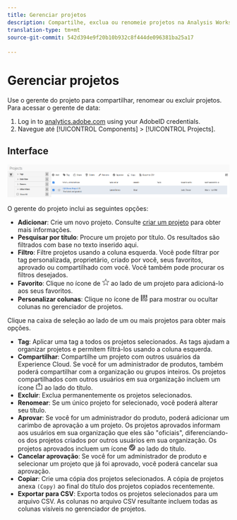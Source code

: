 ```yaml
---
title: Gerenciar projetos
description: Compartilhe, exclua ou renomeie projetos na Analysis Workspace.
translation-type: tm+mt
source-git-commit: 542d394e9f20b10b932c8f444de096381ba25a17

---
```



# Gerenciar projetos

Use o gerente do projeto para compartilhar, renomear ou excluir projetos. Para acessar o gerente de data:

1. Log in to [analytics.adobe.com](https://analytics.adobe.com) using your AdobeID credentials.
1. Navegue até [!UICONTROL Components] > [!UICONTROL Projects].

## Interface

![Interface do usuário](../assets/project-ui.png)

O gerente do projeto inclui as seguintes opções:

* **Adicionar**: Crie um novo projeto. Consulte [criar um projeto](create.md) para obter mais informações.
* **Pesquisar por título**: Procure um projeto por título. Os resultados são filtrados com base no texto inserido aqui.
* **Filtro**: Filtre projetos usando a coluna esquerda. Você pode filtrar por tag personalizada, proprietário, criado por você, seus favoritos, aprovado ou compartilhado com você. Você também pode procurar os filtros desejados.
* **Favorito**: Clique no ícone de ![estrela](../assets/star.png) ao lado de um projeto para adicioná-lo aos seus favoritos.
* **Personalizar colunas**: Clique no ícone de ![colunas](../assets/columns.png) para mostrar ou ocultar colunas no gerenciador de projetos.

Clique na caixa de seleção ao lado de um ou mais projetos para obter mais opções.

* **Tag**: Aplicar uma tag a todos os projetos selecionados. As tags ajudam a organizar projetos e permitem filtrá-los usando a coluna esquerda.
* **Compartilhar**: Compartilhe um projeto com outros usuários da Experience Cloud. Se você for um administrador de produtos, também poderá compartilhar com a organização ou grupos inteiros. Os projetos compartilhados com outros usuários em sua organização incluem um ícone ![compartilhado](../assets/shared.png) ao lado do título.
* **Excluir**: Exclua permanentemente os projetos selecionados.
* **Renomear**: Se um único projeto for selecionado, você poderá alterar seu título.
* **Aprovar**: Se você for um administrador do produto, poderá adicionar um carimbo de aprovação a um projeto. Os projetos aprovados informam aos usuários em sua organização que eles são &quot;oficiais&quot;, diferenciando-os dos projetos criados por outros usuários em sua organização. Os projetos aprovados incluem um ícone ![aprovado](../assets/approved.png) ao lado do título.
* **Cancelar aprovação**: Se você for um administrador de produto e selecionar um projeto que já foi aprovado, você poderá cancelar sua aprovação.
* **Copiar**: Crie uma cópia dos projetos selecionados. A cópia de projetos anexa `(Copy)` ao final do título dos projetos copiados recentemente.
* **Exportar para CSV**: Exporta todos os projetos selecionados para um arquivo CSV. As colunas no arquivo CSV resultante incluem todas as colunas visíveis no gerenciador de projetos.
